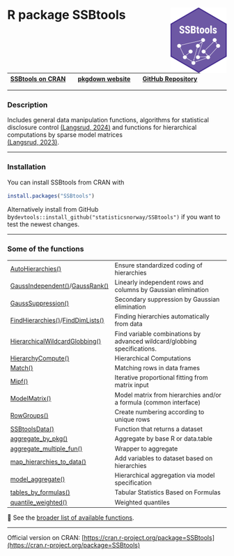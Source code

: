 # R package SSBtools <img src="man/figures/logo.png" align="right" height="150" /> 


| [SSBtools on CRAN](https://cran.r-project.org/package=SSBtools) |  | [pkgdown website](https://statisticsnorway.github.io/ssb-ssbtools/) |  | [GitHub Repository](https://github.com/statisticsnorway/ssb-ssbtools) |
|----------------------|---|----------------------|---|----------------------|


***

### Description

Includes general data manipulation functions, algorithms for statistical disclosure control 
[(Langsrud, 2024)](https://doi.org/10.1007%2F978-3-031-69651-0_6) 
and functions for hierarchical computations by sparse model matrices  
[(Langsrud, 2023)](https://doi.org/10.32614%2FRJ-2023-088). 


***


### Installation

You can install SSBtools from CRAN with

```r
install.packages("SSBtools")
```

Alternatively install from GitHub by`devtools::install_github("statisticsnorway/SSBtools")` if you want to test the newest changes.


***

 
### Some of the functions

|   |   |
| ---------------------------- | -------------------------------------------------------------- |
| [AutoHierarchies()](https://statisticsnorway.github.io/ssb-ssbtools/reference/AutoHierarchies.html) | Ensure standardized coding of hierarchies |
| [GaussIndependent()](https://statisticsnorway.github.io/ssb-ssbtools/reference/GaussIndependent.html)/[GaussRank()](https://statisticsnorway.github.io/ssb-ssbtools/reference/GaussRank.html) |  Linearly independent rows and columns by Gaussian elimination |
| [GaussSuppression()](https://statisticsnorway.github.io/ssb-ssbtools/reference/GaussSuppression.html) | Secondary suppression by Gaussian elimination |
| [FindHierarchies()](https://statisticsnorway.github.io/ssb-ssbtools/reference/FindHierarchies.html)/[FindDimLists()](https://statisticsnorway.github.io/ssb-ssbtools/reference/FindDimLists.html) | Finding hierarchies automatically from data |
| [HierarchicalWildcardGlobbing()](https://statisticsnorway.github.io/ssb-ssbtools/reference/HierarchicalWildcardGlobbing.html) | Find variable combinations by advanced wildcard/globbing specifications. |
| [HierarchyCompute()](https://statisticsnorway.github.io/ssb-ssbtools/reference/HierarchyCompute.html) | Hierarchical Computations |
| [Match()](https://statisticsnorway.github.io/ssb-ssbtools/reference/Match.html) | Matching rows in data frames |
| [Mipf()](https://statisticsnorway.github.io/ssb-ssbtools/reference/Mipf.html) | Iterative proportional fitting from matrix input |
| [ModelMatrix()](https://statisticsnorway.github.io/ssb-ssbtools/reference/ModelMatrix.html) | Model matrix from hierarchies and/or a formula (common interface) |
| [RowGroups()](https://statisticsnorway.github.io/ssb-ssbtools/reference/RowGroups.html) | Create numbering according to unique rows |
| [SSBtoolsData()](https://statisticsnorway.github.io/ssb-ssbtools/reference/SSBtoolsData.html) | Function that returns a dataset |
| [aggregate_by_pkg()](https://statisticsnorway.github.io/ssb-ssbtools/reference/aggregate_by_pkg.html) | Aggregate by base R or data.table |
| [aggregate_multiple_fun()](https://statisticsnorway.github.io/ssb-ssbtools/reference/aggregate_multiple_fun.html) | Wrapper to aggregate |
| [map_hierarchies_to_data()](https://statisticsnorway.github.io/ssb-ssbtools/reference/map_hierarchies_to_data.html) | Add variables to dataset based on hierarchies |
| [model_aggregate()](https://statisticsnorway.github.io/ssb-ssbtools/reference/model_aggregate.html) | Hierarchical aggregation via model specification |
| [tables_by_formulas()](https://statisticsnorway.github.io/ssb-ssbtools/reference/tables_by_formulas.html) | Tabular Statistics Based on Formulas |
| [quantile_weighted()](https://statisticsnorway.github.io/ssb-ssbtools/reference/quantile_weighted.html) | Weighted quantiles |

📌 See the [broader list of available functions](https://statisticsnorway.github.io/ssb-ssbtools/reference/index.html).

***


Official version on CRAN: [https://cran.r-project.org/package=SSBtools](https://cran.r-project.org/package=SSBtools)

